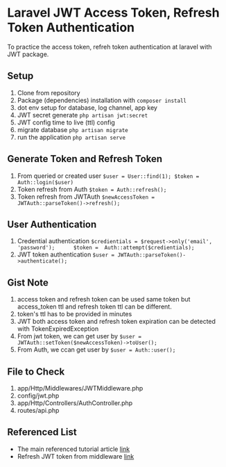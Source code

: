 # Laravel JWT Access Token, Refresh Token Authentication

To practice the access token, refreh token authentication at laravel with JWT package.

## Setup

1. Clone from repository
2. Package (dependencies) installation with `composer install`
3. dot env setup for database, log channel, app key
4. JWT secret generate `php artisan jwt:secret`
5. JWT config time to live (ttl) config
6. migrate database `php artisan migrate`
7. run the application `php artisan serve`

## Generate Token and Refresh Token

1. From queried or created user `$user = User::find(1); $token = Auth::login($user)`
2. Token refresh from Auth `$token = Auth::refresh();`
3. Token refresh from JWTAuth `$newAccessToken = JWTAuth::parseToken()->refresh();`

## User Authentication

1. Credential authentication `$credientials = $request->only('email', 'password');      $token =  Auth::attempt($credientials);`
2. JWT token authentication `$user = JWTAuth::parseToken()->authenticate();`

## Gist Note

1. access token and refresh token can be used same token but access_token ttl and refresh token ttl can be different.
2. token's ttl has to be provided in minutes
3. JWT both access token and refresh token expiration can be detected with TokenExpiredException
4. From jwt token, we can get user by `$user = JWTAuth::setToken($newAccessToken)->toUser();`
5. From Auth, we ccan get user by `$user = Auth::user();`

## File to Check

1. app/Http/Middlewares/JWTMiddleware.php
2. config/jwt.php
3. app/Http/Controllers/AuthController.php
4. routes/api.php

## Referenced List

-   The main referenced tutorial article [link](https://blog.logrocket.com/implementing-jwt-authentication-laravel-9/#install-laravel-9)
-   Refresh JWT token from middleware [link](https://laracasts.com/discuss/channels/general-discussion/how-to-refreshing-jwt-token?page=1)
